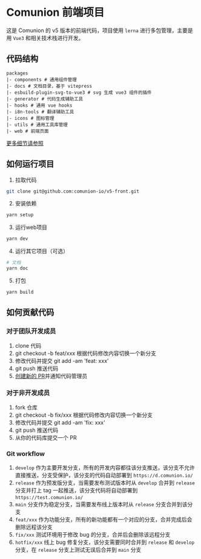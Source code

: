 # Comunion 前端项目
这是 Comunion 的 v5 版本的前端代码，项目使用 `lerna` 进行多包管理，主要是用 `Vue3` 和相关技术栈进行开发。

## 代码结构
```
packages
|- components # 通用组件管理
|- docs # 文档目录，基于 vitepress
|- esbuild-plugin-svg-to-vue3 # svg 生成 vue3 组件的插件
|- generator # 代码生成辅助工具
|- hooks # 通用 vue hooks
|- i8n-tools # 翻译辅助工具
|- icons # 图标管理
|- utils # 通用工具库管理
|- web # 前端页面
```
[更多细节请参照](./startup.md)

## 如何运行项目
1. 拉取代码
```sh
git clone git@github.com:comunion-io/v5-front.git
```

2. 安装依赖
```sh
yarn setup
```

3. 运行web项目
```sh
yarn dev
```

4. 运行其它项目（可选）
```sh
# 文档
yarn doc
```

5. 打包
```sh
yarn build
```

## 如何贡献代码
### 对于团队开发成员
1. clone 代码
2. git checkout -b feat/xxx 根据代码修改内容切换一个新分支
3. 修改代码并提交 git add -am 'feat: xxx'
4. git push 推送代码
5. [创建新的 PR](https://github.com/comunion-io/v5-front/pulls)并通知代码管理员

### 对于非开发成员
1. fork 仓库
2. git checkout -b fix/xxx 根据代码修改内容切换一个新分支
3. 修改代码并提交 git add -am 'fix: xxx'
4. git push 推送代码
5. 从你的代码库提交一个 PR


### Git workflow
1. `develop` 作为主要开发分支，所有的开发内容都往该分支推送，该分支不允许直接推送，分支受保护，该分支的代码自动部署到 `https://d.comunion.io/`
2. `release` 作为预发版分支，当需要发布测试版本时从 `develop` 合并到 `release` 分支并打上 tag 一起推送，该分支代码将自动部署到 `https://test.comunion.io/`
3. `main` 分支作为稳定分支，当需要发布线上版本时从 `release` 分支合并到该分支
4. `feat/xxx` 作为功能分支，所有的新功能都有一个对应的分支，合并完成后会删除远程该分支
5. `fix/xxx` 测试环境用于修改 bug 的分支，合并后会删除该远程分支
6. `hotfix/xxx` 线上 bug 修复分支，该分支需要同时合并到 `release` 和 `develop` 分支，在 `release` 分支上测试无误后合并到 `main` 分支
